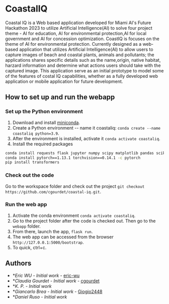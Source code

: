 # CoastalIQ

Coastal IQ is a Web based application developed for Miami AI's Future Hackathon 2023 to utilize Artificial Intelligence(AI) to solve four project theme - AI for education, AI for environmental protection,AI for local government and AI for concession optimization. CoastIQ is focuses on the theme of  AI for environmental protection. Currently designed as a web-based application that utilizes Artificial Intelligence(AI) to allow users to capture images of beach and coastal plants, animals and pollutants; the applications shares specific details such as the name,origin, native habitat, harzard information and determine what actions users should take with the captured image. This application serve as an initial prototype to model some of the features of costal IQ capabilities, whether as a fully developed web application or mobile application for future development.

## How to set up and run the webapp

### Set up the Python environment

1. Download and install [miniconda](https://docs.conda.io/en/latest/miniconda.html).
2. Create a Python environment -- name it coastaliq: `conda create --name coastaliq python=3.9`.
3. After the environment is installed, activate it `conda activate coastaliq`.
3. Install the required packages

```bash
conda install requests flask jupyter numpy scipy matplotlib pandas scikit-learn
conda install pytorch==1.13.1 torchvision==0.14.1 -c pytorch
pip install transformers
```

### Check out the code

Go to the workspace folder and check out the project `git checkout https://github.com/cgourdet/coastal-iq.git`.

### Run the web app

1. Activate the conda environment `conda activate coastaliq`.
2. Go to the project folder after the code is checked out. Then go to the `webapp` folder.
3. From there, launch the app, `flask run`.
4. The web app can be accessed from the browser `http://127.0.0.1:5000/bootstrap`.
5. To quick, ctrl+c.

## Authors

* **Eric WU* - *Initial work* - [eric-wu](https://github.com/eric-wu)
* **Claudia Gourdet* - *Initial work* - [cgourdet](https://github.com/cgourdet)
* **K. P.* - *Initial work*
* **Giancarlo Brea* - *Initial work* - [Giogio2448](https://github.com/Giogio2448)
* **Daniel Ruso* - *Initial work*
